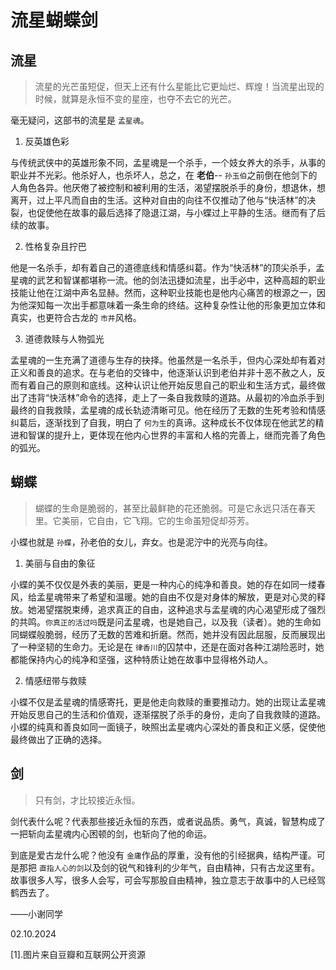 # 流星蝴蝶剑

## 流星

> 流星的光芒虽短促，但天上还有什么星能比它更灿烂、辉煌！当流星出现的时候，就算是永恒不变的星座，也夺不去它的光芒。

毫无疑问，这部书的流星是 `孟星魂`。

1. 反英雄色彩

与传统武侠中的英雄形象不同，孟星魂是一个杀手，一个妓女养大的杀手，从事的职业并不光彩。他杀好人，也杀坏人，总之，在 **老伯**-- `孙玉伯`之前倒在他剑下的人角色各异。他厌倦了被控制和被利用的生活，渴望摆脱杀手的身份，想退休，想离开，过上平凡而自由的生活。这种对自由的向往不仅推动了他与“快活林”的决裂，也促使他在故事的最后选择了隐退江湖，与小蝶过上平静的生活。继而有了后续的故事。

2. 性格复杂且拧巴

他是一名杀手，却有着自己的道德底线和情感纠葛。作为“快活林”的顶尖杀手，孟星魂的武艺和智谋都堪称一流。他的剑法迅捷如流星，出手必中，这种高超的职业技能让他在江湖中声名显赫。然而，这种职业技能也是他内心痛苦的根源之一，因为他深知每一次出手都意味着一条生命的终结。这种复杂性让他的形象更加立体和真实，也更符合古龙的 `市井`风格。

3. 道德救赎与人物弧光

孟星魂的一生充满了道德与生存的抉择。他虽然是一名杀手，但内心深处却有着对正义和善良的追求。在与老伯的交锋中，他逐渐认识到老伯并非十恶不赦之人，反而有着自己的原则和底线。这种认识让他开始反思自己的职业和生活方式，最终做出了违背“快活林”命令的选择，走上了一条自我救赎的道路。从最初的冷血杀手到最终的自我救赎，孟星魂的成长轨迹清晰可见。他在经历了无数的生死考验和情感纠葛后，逐渐找到了自我，明白了 `何为生`的真谛。这种成长不仅体现在他武艺的精进和智谋的提升上，更体现在他内心世界的丰富和人格的完善上，继而完善了角色的弧光。

## 蝴蝶

> 蝴蝶的生命是脆弱的，甚至比最鲜艳的花还脆弱。可是它永远只活在春天里。它美丽，它自由，它飞翔。它的生命虽短促却芬芳。

小蝶也就是 `孙蝶`，孙老伯的女儿，弃女。也是泥泞中的光亮与向往。

1. 美丽与自由的象征

小蝶的美不仅仅是外表的美丽，更是一种内心的纯净和善良。她的存在如同一缕春风，给孟星魂带来了希望和温暖。她的自由不仅是对身体的解放，更是对心灵的释放。她渴望摆脱束缚，追求真正的自由，这种追求与孟星魂的内心渴望形成了强烈的共鸣。`你真正的活过吗`既是问孟星魂，也是她自己，以及我（读者）。她的生命如同蝴蝶般脆弱，经历了无数的苦难和折磨。然而，她并没有因此屈服，反而展现出了一种坚韧的生命力。无论是在 `律香川`的囚禁中，还是在面对各种江湖险恶时，她都能保持内心的纯净和坚强，这种特质让她在故事中显得格外动人。

2. 情感纽带与救赎

小蝶不仅是孟星魂的情感寄托，更是他走向救赎的重要推动力。她的出现让孟星魂开始反思自己的生活和价值观，逐渐摆脱了杀手的身份，走向了自我救赎的道路。小蝶的纯真和善良如同一面镜子，映照出孟星魂内心深处的善良和正义感，促使他最终做出了正确的选择。

## 剑

> 只有剑，才比较接近永恒。

剑代表什么呢？代表那些接近永恒的东西，或者说品质。勇气，真诚，智慧构成了一把斩向孟星魂内心困顿的剑，也斩向了他的命运。

到底是爱古龙什么呢？他没有 `金庸`作品的厚重，没有他的引经据典，结构严谨。可是那把 `直指人心的剑`以及剑的锐气和锋利的少年气，自由精神，只有古龙这里有。故事很多人写，很多人会写，可会写那股自由精神，独立意志于故事中的人已经驾鹤西去了。


——小谢同学

02.10.2024

[1].图片来自豆瓣和互联网公开资源
